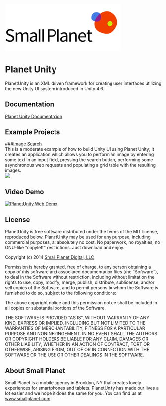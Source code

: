 ![Small Planet logo](.Support/images/smallplanet_logo.png)

# Planet Unity


PlanetUnity is an XML driven framework for creating user interfaces utilizing the new Unity UI system introduced in Unity 4.6.

## Documentation

[Planet Unity Documentation](https://github.com/SmallPlanetUnity/PlanetUnity2/blob/master/Documentation/TableOfContents.md)

## Example Projects


###[Image Search](https://github.com/SmallPlanetUnity/ImageSearch)  
This is a moderate example of how to build Unity UI using Planet Unity; it creates an application which allows you to perform an image by entering some text in an input field, pressing the search button, performing some asynchronous web requests and populating a grid table with the resulting images.  
<img src="https://github.com/SmallPlanetUnity/ImageSearch/raw/master/kittens.png" width="240">


## Video Demo

[![PlanetUnity Web Demo](https://img.youtube.com/vi/10zXPQIr70U/0.jpg)](https://www.youtube.com/embed/10zXPQIr70U?vq=hd1080&autoplay=1 "PlanetUnity Web Demo")

## License

PlanetUnity is free software distributed under the terms of the MIT license, reproduced below. PlanetUnity may be used for any purpose, including commercial purposes, at absolutely no cost. No paperwork, no royalties, no GNU-like "copyleft" restrictions. Just download and enjoy.

Copyright (c) 2014 [Small Planet Digital, LLC](http://smallplanet.com)

Permission is hereby granted, free of charge, to any person obtaining a copy of this software and associated documentation files (the "Software"), to deal in the Software without restriction, including without limitation the rights to use, copy, modify, merge, publish, distribute, sublicense, and/or sell copies of the Software, and to permit persons to whom the Software is furnished to do so, subject to the following conditions:

The above copyright notice and this permission notice shall be included in all copies or substantial portions of the Software.

THE SOFTWARE IS PROVIDED "AS IS", WITHOUT WARRANTY OF ANY KIND, EXPRESS OR IMPLIED, INCLUDING BUT NOT LIMITED TO THE WARRANTIES OF MERCHANTABILITY, FITNESS FOR A PARTICULAR PURPOSE AND NONINFRINGEMENT. IN NO EVENT SHALL THE AUTHORS OR COPYRIGHT HOLDERS BE LIABLE FOR ANY CLAIM, DAMAGES OR OTHER LIABILITY, WHETHER IN AN ACTION OF CONTRACT, TORT OR OTHERWISE, ARISING FROM, OUT OF OR IN CONNECTION WITH THE SOFTWARE OR THE USE OR OTHER DEALINGS IN THE SOFTWARE.

## About Small Planet

Small Planet is a mobile agency in Brooklyn, NY that creates lovely experiences for smartphones and tablets. PlanetUnity has made our lives a lot easier and we hope it does the same for you. You can find us at www.smallplanet.com. 